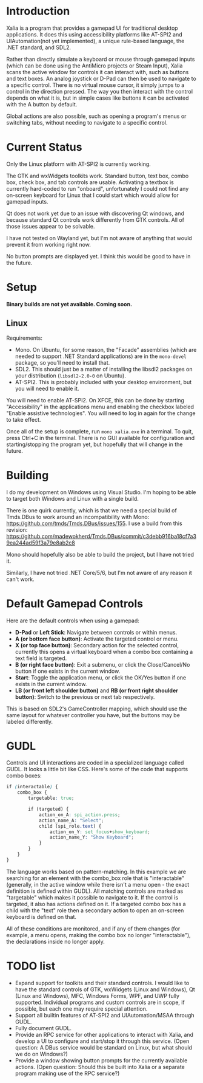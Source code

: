 # Introduction
Xalia is a program that provides a gamepad UI for traditional desktop applications. It does this using accessibility platforms like AT-SPI2 and UIAutomation(not yet implemented), a unique rule-based language, the .NET standard, and SDL2.

Rather than directly simulate a keyboard or mouse through gamepad inputs (which can be done using the AntiMicro projects or Steam Input), Xalia scans the active window for controls it can interact with, such as buttons and text boxes. An analog joystick or D-Pad can then be used to navigate to a specific control. There is no virtual mouse cursor, it simply jumps to a control in the direction pressed. The way you then interact with the control depends on what it is, but in simple cases like buttons it can be activated with the A button by default.

Global actions are also possible, such as opening a program's menus or switching tabs, without needing to navigate to a specific control.

# Current Status

Only the Linux platform with AT-SPI2 is currently working.

The GTK and wxWidgets toolkits work. Standard button, text box, combo box, check box, and tab controls are usable. Activating a textbox is currently hard-coded to run "onboard", unfortunately I could not find any on-screen keyboard for Linux that I could start which would allow for gamepad inputs.

Qt does not work yet due to an issue with discovering Qt windows, and because standard Qt controls work differently from GTK controls. All of those issues appear to be solvable.

I have not tested on Wayland yet, but I'm not aware of anything that would prevent it from working right now.

No button prompts are displayed yet. I think this would be good to have in the future.

# Setup

**Binary builds are not yet available. Coming soon.**

## Linux

Requirements:
 * Mono. On Ubuntu, for some reason, the "Facade" assemblies (which are needed to support .NET Standard applications) are in the `mono-devel` package, so you'll need to install that.
 * SDL2. This should just be a matter of installing the libsdl2 packages on your distribution (`libsdl2-2.0-0` on Ubuntu).
 * AT-SPI2. This is probably included with your desktop environment, but you will need to enable it.

You will need to enable AT-SPI2. On XFCE, this can be done by starting "Accessibility" in the applications menu and enabling the checkbox labeled "Enable assistive technologies". You will need to log in again for the change to take effect.

Once all of the setup is complete, run `mono xalia.exe` in a terminal. To quit, press Ctrl+C in the terminal. There is no GUI available for configuration and starting/stopping the program yet, but hopefully that will change in the future.

# Building

I do my development on Windows using Visual Studio. I'm hoping to be able to target both Windows and Linux with a single build.

There is one quirk currently, which is that we need a special build of Tmds.DBus to work around an incompatibility with Mono: https://github.com/tmds/Tmds.DBus/issues/155. I use a build from this revision: https://github.com/madewokherd/Tmds.DBus/commit/c3debb916ba18cf7a39ea244ad59f3a79e8ab2c8

Mono should hopefully also be able to build the project, but I have not tried it.

Similarly, I have not tried .NET Core/5/6, but I'm not aware of any reason it can't work.

# Default Gamepad Controls

Here are the default controls when using a gamepad:
 * **D-Pad** or **Left Stick**: Navigate between controls or within menus.
 * **A (or bottom face button)**: Activate the targeted control or menu.
 * **X (or top face button)**: Secondary action for the selected control, currently this opens a virtual keyboard when a combo box containing a text field is targeted.
 * **B (or right face button)**: Exit a submenu, or click the Close/Cancel/No button if one exists in the current window.
 * **Start**: Toggle the application menu, or click the OK/Yes button if one exists in the current window.
 * **LB (or front left shoulder button)** and **RB (or front right shoulder button)**: Switch to the previous or next tab respectively.

This is based on SDL2's GameController mapping, which should use the same layout for whatever controller you have, but the buttons may be labeled differently.

# GUDL

Controls and UI interactions are coded in a specialized language called GUDL. It looks a little bit like CSS. Here's some of the code that supports combo boxes:

```css
if (interactable) {
    combo_box {
        targetable: true;

        if (targeted) {
            action_on_A: spi_action.press;
            action_name_A: "Select";
            child (spi_role.text) {
                action_on_Y: set_focus+show_keyboard;
                action_name_Y: "Show Keyboard";
            }
        }
    }
}
```

The language works based on pattern-matching. In this example we are searching for an element with the combo_box role that is "interactable" (generally, in the active window while there isn't a menu open - the exact definition is defined within GUDL). All matching controls are marked as "targetable" which makes it possible to navigate to it. If the control is targeted, it also has actions defined on it. If a targeted combo box has a child with the "text" role then a secondary action to open an on-screen keyboard is defined on that.

All of these conditions are monitored, and if any of them changes (for example, a menu opens, making the combo box no longer "interactable"), the declarations inside no longer apply.

# TODO list

 * Expand support for toolkits and their standard controls. I would like to have the standard controls of GTK, wxWidgets (Linux and Windows), Qt (Linux and Windows), MFC, Windows Forms,  WPF, and UWP fully supported. Individual programs and custom controls are in scope, if possible, but each one may require special attention.
 * Support all builtin features of AT-SPI2 and UIAutomation/MSAA through GUDL.
 * Fully document GUDL.
 * Provide an RPC service for other applications to interact with Xalia, and develop a UI to configure and start/stop it through this service. (Open question: A DBus service would be standard on Linux, but what should we do on Windows?)
 * Provide a window showing button prompts for the currently available actions. (Open question: Should this be built into Xalia or a separate program making use of the RPC service?)
